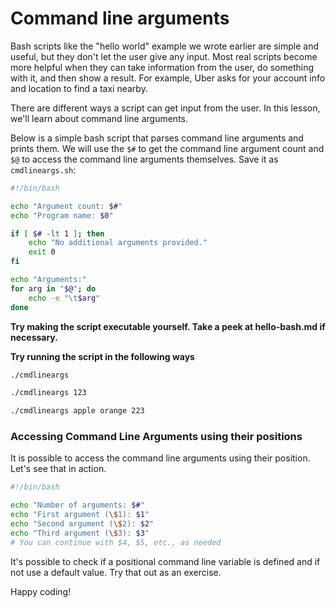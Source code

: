 # Command line arguments

Bash scripts like the "hello world" example we wrote earlier are simple and useful, but they don't let the user give any input. Most real scripts become more helpful when they can take information from the user, do something with it, and then show a result. For example, Uber asks for your account info and location to find a taxi nearby.

There are different ways a script can get input from the user. In this lesson, we'll learn about command line arguments.

Below is a simple bash script that parses command line arguments and prints them. We will use the `$#` to get the command line argument count and `$@` to access the command line arguments themselves. Save it as `cmdlineargs.sh`:

```bash
#!/bin/bash

echo "Argument count: $#"
echo "Program name: $0"

if [ $# -lt 1 ]; then
    echo "No additional arguments provided."
    exit 0
fi

echo "Arguments:"
for arg in "$@"; do
    echo -e "\t$arg"
done
```

**Try making the script executable yourself. Take a peek at hello-bash.md if necessary.**

**Try running the script in the following ways**
```bash
./cmdlineargs
```
```bash
./cmdlineargs 123
```
```bash
./cmdlineargs apple orange 223
```

### Accessing Command Line Arguments using their positions 

It is possible to access the command line arguments using their position. Let's see that in action.

```bash
#!/bin/bash

echo "Number of arguments: $#"
echo "First argument (\$1): $1"
echo "Second argument (\$2): $2"
echo "Third argument (\$3): $3"
# You can continue with $4, $5, etc., as needed
```

It's possible to check if a positional command line variable is defined and if not use a default value. 
Try that out as an exercise.

Happy coding!